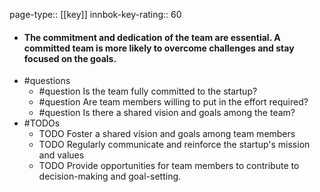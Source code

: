 page-type:: [[key]]
innbok-key-rating:: 60
- #### The commitment and dedication of the team are essential. A committed team is more likely to overcome challenges and stay focused on the goals.
- #questions
  - #question Is the team fully committed to the startup?
  - #question Are team members willing to put in the effort required?
  - #question Is there a shared vision and goals among the team?
- #TODOs
  - TODO Foster a shared vision and goals among team members
  - TODO  Regularly communicate and reinforce the startup's mission and values
  - TODO  Provide opportunities for team members to contribute to decision-making and goal-setting.



